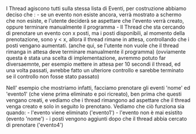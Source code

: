I Thread agiscono tutti sulla stessa lista di Eventi, per costruzione abbiamo deciso che :
    - se un evento non esiste ancora, verrà mostrato a schermo che non esiste, e l'utente deciderà se aspettare che l'evento verrà creato, oppure terminare manualmente il programma
    - Il Thread che sta cercando di prenotare un evento con x posti, ma i posti disponibili, al momento della prenotazione, sono y < x, allora il thread rimane in attesa, controllando che i posti vengano aumentati. (anche qui, se l'utente non vuole che il thread rimanga in attesa deve terminare manualmente il programma)
    (ovviamente questa è stata una scelta di implementazione, avremmo potuto far diversaemnte, per esempio mettere in attesa per 10 secondi il thread, ed una volta passati, avrebbe fatto un ulteriore controllo e sarebbe terminato se il controllo non fosse stato passato) 

Nell' esempio che mostriamo infatti, facciamo prenotare gli eventi 'nome' ed 'evento1' (che viene prima eliminato e poi ricreato), ben prima che questi vengano creati, e vediamo che i thread rimangono ad aspettare che il thread venga creato e solo in seguito lo prenotano.
Vediamo che ciò funziona sia quando: 
    - l'evento viene eliminato ('evento1') 
    - l'evento non è mai esistito (evento 'nome') 
    - i posti vengono aggiunti dopo che il thread abbia cercato di prenotare ('evento4') 